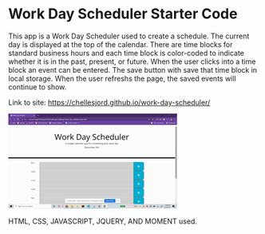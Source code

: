 # Work Day Scheduler Starter Code

This app is a Work Day Scheduler used to create a schedule.
The current day is displayed at the top of the calendar.
There are time blocks for standard business hours and each time block is color-coded to indicate whether it is in the past, present, or future. 
When the user clicks into a time block an event can be entered. 
The save button with save that time block in local storage.
When the user refreshs the page, the saved events will continue to show.

Link to site: https://chellesjord.github.io/work-day-scheduler/

![screenshot](.\assets\wds-preview.gif)

HTML, CSS, JAVASCRIPT, JQUERY, AND MOMENT used.